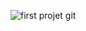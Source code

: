 ![first projet git](https://github.com/Eve202/restaurant-web-page/assets/82505667/45ea39b9-56ce-4a82-b842-2431368b6c3a)
